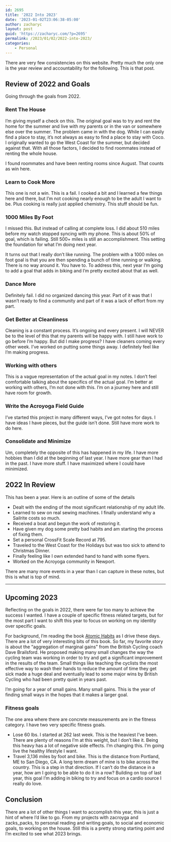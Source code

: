 ```yaml
---
id: 2695
title: '2022 Into 2023'
date: '2023-01-02T23:06:38-05:00'
author: zacharyc
layout: post
guid: 'https://zacharyc.com/?p=2695'
permalink: /2023/01/02/2022-into-2023/
categories:
    - Personal
---
```


There are very few consistencies on this website. Pretty much the only one is the year review and accountability for the following. This is that post.

## Review of 2022 and Goals

Going through the goals from 2022.

### Rent The House

I’m giving myself a check on this. The original goal was to try and rent the home for the summer and live with my parents or in the van or somewhere else over the summer. The problem came in with the dog. While I can easily find a place to stay, it’s not always as easy to find a place to stay with Coco. I originally wanted to go the West Coast for the summer, but decided against that. With all those factors, I decided to find roommates instead of renting the whole house.

I found roommates and have been renting rooms since August. That counts as win here.

### Learn to Cook More

This one is not a win. This is a fail. I cooked a bit and I learned a few things here and there, but I’m not cooking nearly enough to be the adult I want to be. Plus cooking is really just applied chemistry. This stuff should be fun.

### 1000 Miles By Foot

I missed this. But instead of calling at complete loss. I did about 510 miles before my watch stopped syncing with my phone. This is about 50% of goal, which is failing. Still 500+ miles is still an accomplishment. This setting the foundation for what I’m doing next year.

It turns out that I really don’t like running. The problem with a 1000 miles on foot goal is that you are then spending a bunch of time running or walking. There is no way around it. You have to. To address this, next year I’m going to add a goal that adds in biking and I’m pretty excited about that as well.

### Dance More

Definitely fail. I did no organized dancing this year. Part of it was that I wasn’t ready to find a community and part of it was a lack of effort from my part.

### Get Better at Cleanliness

Cleaning is a constant process. It’s ongoing and every present. I will NEVER be to the level of this that my parents will be happy with. I still have work to go before I’m happy. But did I make progress? I have cleaners coming every other week. I’ve worked on putting some things away. I definitely feel like I’m making progress.

### Working with others

This is a vague representation of the actual goal in my notes. I don’t feel comfortable talking about the specifics of the actual goal. I’m better at working with others, I’m not done with this. I’m on a journey here and still have room for growth.

### Write the Acroyoga Field Guide

I’ve started this project in many different ways, I’ve got notes for days. I have ideas I have pieces, but the guide isn’t done. Still have more work to do here.

### Consolidate and Minimize

Um, completely the opposite of this has happened in my life. I have more hobbies than I did at the beginning of last year. I have more gear than I had in the past. I have more stuff. I have maximized where I could have minimized.

## 2022 In Review

This has been a year. Here is an outline of some of the details

- Dealt with the ending of the most significant relationship of my adult life.
- Learned to sew on real sewing machines. I finally understand why a Sailrite costs so much.
- Received a boat and begun the work of restoring it.
- Have given my dog some pretty bad habits and am starting the process of fixing them.
- Set a personal CrossFit Scale Record at 795.
- Traveled to the West Coast for the Holidays but was too sick to attend to Christmas Dinner.
- Finally feeling like I own extended hand to hand with some flyers.
- Worked on the Acroyoga community in Newport.

There are many more events in a year than I can capture in these notes, but this is what is top of mind.

- - - - - -

## Upcoming 2023

Reflecting on the goals in 2022, there were far too many to achieve the success I wanted. I have a couple of specific fitness related targets, but for the most part I want to shift this year to focus on working on my identity over specific goals.

For background, I’m reading the book [Atomic Habits](https://www.atomichabits.com/) as I drive these days. There are a lot of very interesting bits of this book. So far, my favorite story is about the “aggregation of marginal gains” from the British Cycling coach Dave Brailsford. He proposed making many small changes the way the cycling team was working in order to try and get a significant improvement in the results of the team. Small things like teaching the cyclists the most effective way to wash their hands to reduce the amount of time they get sick made a huge deal and eventually lead to some major wins by British Cycling who had been pretty quiet in years past.

I’m going for a year of small gains. Many small gains. This is the year of finding small ways in the hopes that it makes a larger goal.

### Fitness goals

The one area where there are concrete measurements are in the fitness category. I have two very specific fitness goals.

- Lose 60 lbs. I started at 262 last week. This is the heaviest I’ve been. There are plenty of reasons I’m at this weight, but I don’t like it. Being this heavy has a lot of negative side effects. I’m changing this. I’m going live the healthy lifestyle I want.
- Travel 3,136 miles by foot and bike. This is the distance from Portland, ME to San Diego, CA. A long term dream of mine is to bike across the country. This is a step in that direction. If I can’t do the distance in a year, how am I going to be able to do it in a row? Building on top of last year, this goal I’m adding in biking to try and focus on a cardio source I really do love.

## Conclusion

There are a lot of other things I want to accomplish this year, this is just a hint of where I’d like to go. From my projects with zacroyga and zacks\_packs, to personal reading and writing goals, to social and economic goals, to working on the house. Still this is a pretty strong starting point and I’m excited to see what 2023 brings.